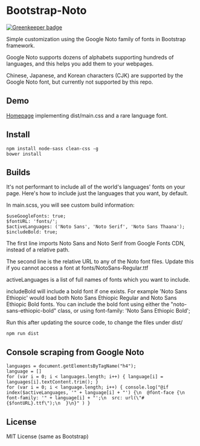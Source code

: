 # Bootstrap-Noto

[![Greenkeeper badge](https://badges.greenkeeper.io/slang-group/bootstrap-noto.svg)](https://greenkeeper.io/)

Simple customization using the Google Noto family of fonts in Bootstrap framework.

Google Noto supports dozens of alphabets supporting hundreds of languages, and this helps you
add them to your webpages.

Chinese, Japanese, and Korean characters (CJK) are supported by the Google Noto font, but currently not supported
by this repo.

## Demo

<a href="http://mapmeld.github.io/bootstrap-noto/">Homepage</a> implementing dist/main.css and a rare language font.

## Install

```
npm install node-sass clean-css -g
bower install
```

## Builds

It's not performant to include all of the world's languages' fonts on your page. Here's how to include
just the languages that you want, by default.

In main.scss, you will see custom build information:

```
$useGoogleFonts: true;
$fontURL: 'fonts/';
$activeLanguages: ('Noto Sans', 'Noto Serif', 'Noto Sans Thaana');
$includeBold: true;
```

The first line imports Noto Sans and Noto Serif from Google Fonts CDN, instead
of a relative path.

The second line is the relative URL to any of the Noto font files. Update this if you cannot access a font
at fonts/NotoSans-Regular.ttf

activeLanguages is a list of full names of fonts which you want to include.

includeBold will include a bold font if one exists. For example 'Noto Sans Ethiopic' would load
both Noto Sans Ethiopic Regular and Noto Sans Ethiopic Bold fonts. You can include
the bold font using either the "noto-sans-ethiopic-bold" class, or using font-family: 'Noto Sans Ethiopic Bold';

Run this after updating the source code, to change the files under dist/

```
npm run dist
```

## Console scraping from Google Noto

```
languages = document.getElementsByTagName("h4");
language = []
for (var i = 0; i < languages.length; i++) { language[i] = languages[i].textContent.trim(); }
for (var i = 0; i < language.length; i++) { console.log("@if index($activeLanguages, '" + language[i] + "') {\n  @font-face {\n    font-family: '" + language[i] + "';\n  src: url(\"#{$fontURL}.ttf\");\n  }\n}" ) }
```

## License

MIT License (same as Bootstrap)
